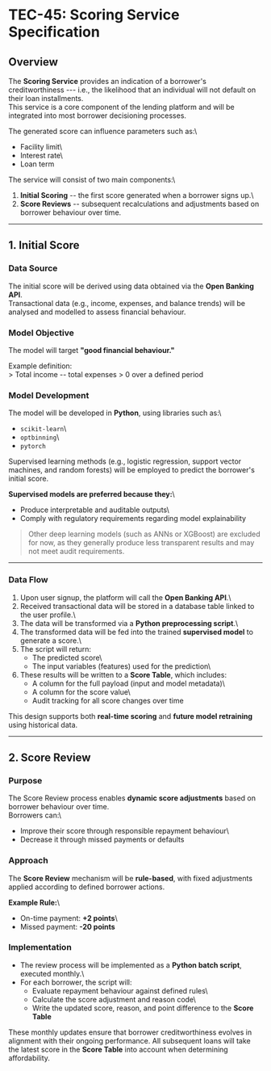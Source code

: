 # TEC-45: Scoring Service Specification

## Overview

The **Scoring Service** provides an indication of a borrower's
creditworthiness --- i.e., the likelihood that an individual will not
default on their loan installments.\
This service is a core component of the lending platform and will be
integrated into most borrower decisioning processes.

The generated score can influence parameters such as:\
- Facility limit\
- Interest rate\
- Loan term

The service will consist of two main components:\
1. **Initial Scoring** -- the first score generated when a borrower
signs up.\
2. **Score Reviews** -- subsequent recalculations and adjustments based
on borrower behaviour over time.

------------------------------------------------------------------------

## 1. Initial Score

### Data Source

The initial score will be derived using data obtained via the **Open
Banking API**.\
Transactional data (e.g., income, expenses, and balance trends) will be
analysed and modelled to assess financial behaviour.

### Model Objective

The model will target **"good financial behaviour."**

Example definition:\
\> Total income -- total expenses \> 0 over a defined period

### Model Development

The model will be developed in **Python**, using libraries such as:\
- `scikit-learn`\
- `optbinning`\
- `pytorch`

Supervised learning methods (e.g., logistic regression, support vector
machines, and random forests) will be employed to predict the borrower's
initial score.

**Supervised models are preferred because they:**\
- Produce interpretable and auditable outputs\
- Comply with regulatory requirements regarding model explainability

> Other deep learning models (such as ANNs or XGBoost) are excluded for
> now, as they generally produce less transparent results and may not
> meet audit requirements.

------------------------------------------------------------------------

### Data Flow

1.  Upon user signup, the platform will call the **Open Banking API**.\
2.  Received transactional data will be stored in a database table
    linked to the user profile.\
3.  The data will be transformed via a **Python preprocessing script**.\
4.  The transformed data will be fed into the trained **supervised
    model** to generate a score.\
5.  The script will return:
    -   The predicted score\
    -   The input variables (features) used for the prediction\
6.  These results will be written to a **Score Table**, which includes:
    -   A column for the full payload (input and model metadata)\
    -   A column for the score value\
    -   Audit tracking for all score changes over time

This design supports both **real-time scoring** and **future model
retraining** using historical data.

------------------------------------------------------------------------

## 2. Score Review

### Purpose

The Score Review process enables **dynamic score adjustments** based on
borrower behaviour over time.\
Borrowers can:\
- Improve their score through responsible repayment behaviour\
- Decrease it through missed payments or defaults

### Approach

The **Score Review** mechanism will be **rule-based**, with fixed
adjustments applied according to defined borrower actions.

**Example Rule:**\
- On-time payment: **+2 points**\
- Missed payment: **-20 points**

### Implementation

-   The review process will be implemented as a **Python batch script**,
    executed monthly.\
-   For each borrower, the script will:
    -   Evaluate repayment behaviour against defined rules\
    -   Calculate the score adjustment and reason code\
    -   Write the updated score, reason, and point difference to the
        **Score Table**

These monthly updates ensure that borrower creditworthiness evolves in
alignment with their ongoing performance. All subsequent loans will 
take the latest score in the **Score Table** into account when determining 
affordability.
